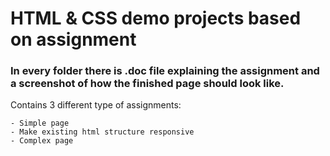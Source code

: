 # HTML & CSS demo projects based on assignment

### In every folder there is .doc file explaining the assignment and a screenshot of how the finished page should look like.

Contains 3 different type of assignments:

    - Simple page
    - Make existing html structure responsive
    - Complex page
 
